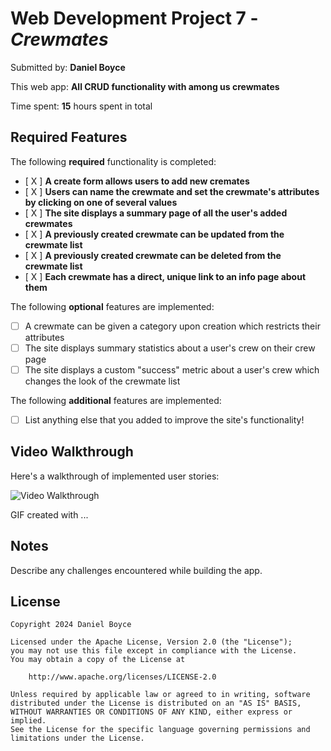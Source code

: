 # Web Development Project 7 - *Crewmates*

Submitted by: **Daniel Boyce**

This web app: **All CRUD functionality with among us crewmates**

Time spent: **15** hours spent in total

## Required Features

The following **required** functionality is completed:

- [ X ] **A create form allows users to add new cremates**
- [ X ] **Users can name the crewmate and set the crewmate's attributes by clicking on one of several values**
- [ X ] **The site displays a summary page of all the user's added crewmates**
- [ X ] **A previously created crewmate can be updated from the crewmate list**
- [ X ] **A previously created crewmate can be deleted from the crewmate list**
- [ X ] **Each crewmate has a direct, unique link to an info page about them**

The following **optional** features are implemented:

- [ ] A crewmate can be given a category upon creation which restricts their attributes
- [ ] The site displays summary statistics about a user's crew on their crew page 
- [ ] The site displays a custom "success" metric about a user's crew which changes the look of the crewmate list

The following **additional** features are implemented:

* [ ] List anything else that you added to improve the site's functionality!

## Video Walkthrough

Here's a walkthrough of implemented user stories:

<img src='https://imgur.com/a/WI8AMza.gif' title='Video Walkthrough' width='' alt='Video Walkthrough' />

<!-- Replace this with whatever GIF tool you used! -->
GIF created with ...  
<!-- Recommended tools:
[Kap](https://getkap.co/) for macOS
[ScreenToGif](https://www.screentogif.com/) for Windows
[peek](https://github.com/phw/peek) for Linux. -->

## Notes

Describe any challenges encountered while building the app.

## License

    Copyright 2024 Daniel Boyce

    Licensed under the Apache License, Version 2.0 (the "License");
    you may not use this file except in compliance with the License.
    You may obtain a copy of the License at

        http://www.apache.org/licenses/LICENSE-2.0

    Unless required by applicable law or agreed to in writing, software
    distributed under the License is distributed on an "AS IS" BASIS,
    WITHOUT WARRANTIES OR CONDITIONS OF ANY KIND, either express or implied.
    See the License for the specific language governing permissions and
    limitations under the License.
